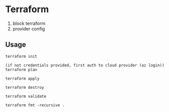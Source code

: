 # Terraform

1. block terraform
2. provider config


## Usage

```
terraform init

(if not credentials provided, first auth to cloud provider (az login))
terraform plan

terraform apply

terraform destroy

terraform validate

terraform fmt -recursive .
```
